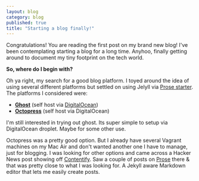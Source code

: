 ```yaml
---
layout: blog
category: blog
published: true
title: "Starting a blog finally!"
---
```


Congratulations! You are reading the first post on my brand new blog! I've been contemplating starting a blog for a long time. Anyhoo, finally getting around to document my tiny footprint on the tech world.

**So, where do I begin with?**

Oh ya right, my search for a good blog platform. I toyed around the idea of using several different platforms but settled on using Jelyll via [Prose starter](https://github.com/prose/starter). The platforms I considered were:

- **[Ghost](https://ghost.org/)** (self host via [DigitalOcean](https://www.digitalocean.com/community/articles/how-to-use-the-digitalocean-ghost-application))
- **[Octopress](http://octopress.org/)** (self host via DigitalOcean)


   
I'm still interested in trying out ghost. Its super simple to setup via DigitalOcean droplet. Maybe for some other use. 

Octopress was a pretty good option. But I already have several Vagrant machines on my Mac Air and don't wanted another one I have to manage, just for blogging. I was looking for other options and came across a Hacker News post showing off [Contentify](https://news.ycombinator.com/item?id=7711444). Saw a couple of posts on [Prose](http://prose.io/) there & that was pretty close to what I was looking for. A Jekyll aware Markdown editor that lets me easily create posts.